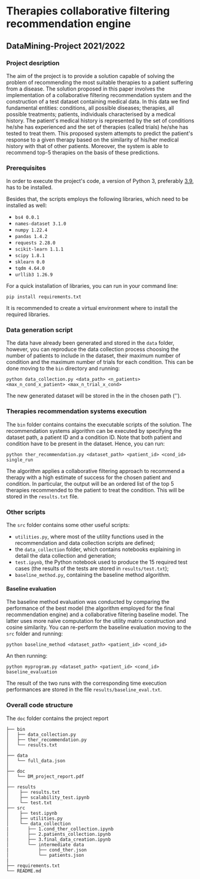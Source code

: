 # Therapies collaborative filtering recommendation engine
## DataMining-Project 2021/2022

### Project desription
The aim of the project is to provide a solution capable of solving the problem of recommending the most suitable therapies to a patient suffering from a disease. The solution proposed in this paper involves the implementation of a collaborative filtering recommendation system and the construction of a test dataset containing medical data. In this data we find fundamental entities:
conditions, all possible diseases;
therapies, all possible treatments;
patients, individuals characterised by a medical history.
The patient's medical history is represented by the set of conditions he/she has experienced and the set of therapies (called trials) he/she has tested to treat them.
This proposed system attempts to predict the patient's response to a given therapy based on the similarity of his/her medical history with that of other patients. Moreover, the system is able to recommend top-5 therapies on the basis of these predictions. 

### Prerequisites 

In order to execute the project's code, a version of Python 3, preferably [3.9](https://www.python.org/downloads/release/python-390/), has to be installed.

Besides that, the scripts employs the following libraries, which need to be installed as well:
- `bs4 0.0.1`
- `names-dataset 3.1.0`
- `numpy 1.22.4`
- `pandas 1.4.2`
- `requests 2.28.0`
- `scikit-learn 1.1.1`
- `scipy 1.8.1`
- `sklearn 0.0`
- `tqdm 4.64.0`
- `urllib3 1.26.9`

For a quick installation of libraries, you can run in your command line:
```
pip install requirements.txt
```
It is recommended to create a virtual environment where to install the required libraries. 

### Data generation script

The data have already been generated and stored in the `data` folder, however, you can reproduce the data collection process choosing the number of patients to include in the dataset, their maximum number of condition and the maximum number of trials for each condition. This can be done moving to the `bin` directory and running:

```
python data_collection.py <data_path> <n_patients> <max_n_cond_x_patient> <max_n_trial_x_cond>
```
The new generated dataset will be stored in the in the chosen path ('<data path>').

### Therapies recommendation systems execution

The `bin` folder contains contains the executable scripts of the solution.
The recommendation systems algorithm can be executed by specifying the dataset path, a patient ID and a condition ID. Note that both patient and condition have to be present in the dataset.
Hence, you can run:
```
python ther_recommendation.py <dataset_path> <patient_id> <cond_id> single_run
```
The algorithm applies a collaborative filtering approach to recommend a therapy with a high estimate of success for the chosen patient and condition. In particular, the output will be an ordered list of the top 5 therapies recommended to the patient to treat the condition. This will be stored in the `results.txt` file.

### Other scripts

The `src` folder contains some other useful scripts:
- `utilities.py`, where most of the utility functions used in the recommendation and data collection scripts are defined;
- the `data_collection` folder, which contains notebooks explaining in detail the data collection and generation;
- `test.ipynb`, the Python notebook used to produce the 15 required test cases (the results of the tests are stored in `results/test.txt`);
- `baseline_method.py`, containing the baseline method algorithm.

#### Baseline evaluation
The baseline method evaluation was conducted by comparing the performance of the best model (the algorithm employed for the final recommendation engine) and a collaborative filtering baseline model. The latter uses more naïve computation for the utility matrix construction and cosine similarity. 
You can re-perform the baseline evaluation moving to the `src` folder and running:
```
python baseline_method <dataset_path> <patient_id> <cond_id>
```
An then running:
```
python myprogram.py <dataset_path> <patient_id> <cond_id> baseline_evaluation
```
The result of the two runs with the corresponding time execution performances are stored in the file `results/baseline_eval.txt`.

### Overall code structure
The `doc` folder contains the project report
```
├── bin
│   ├── data_collection.py
│   ├── ther_recommendation.py
│   └── results.txt
│
├── data
│   └── full_data.json
│ 
├── doc
│   └── DM_project_report.pdf
│ 
├── results
│    ├── results.txt
│    ├── scalability_test.ipynb
│    └── test.txt
├── src
│    ├── test.ipynb
│    ├── utilities.py
│    └── data_collection
|       ├── 1.cond_ther_collection.ipynb
│       ├── 2.patients_collection.ipynb
|       ├── 3.final_data_creation.ipynb
│       └── intermediate data
|           ├── cond_ther.json
│           └── patients.json
|
├── requirements.txt
└── README.md
```